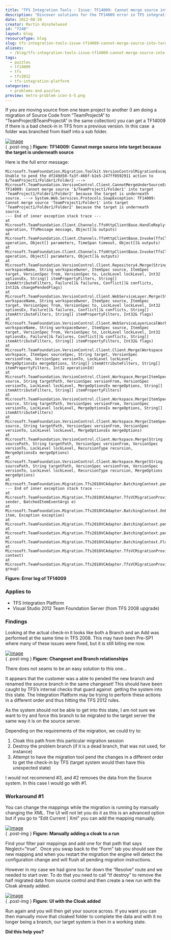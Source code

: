 ```yaml
---
title: "TFS Integration Tools - Issue: TF14009: Cannot merge source into target because the target is underneath source"
description: "Discover solutions for the TF14009 error in TFS integration. Learn effective workarounds to ensure smooth source code migration between projects."
date: 2012-08-20
creator: Martin Hinshelwood
id: "7240"
layout: blog
resourceType: blog
slug: tfs-integration-tools-issue-tf14009-cannot-merge-source-into-target-because-the-target-is-underneath-source
aliases:
  - /blog/tfs-integration-tools-issue-tf14009-cannot-merge-source-into-target-because-the-target-is-underneath-source
tags:
  - puzzles
  - tf14009
  - tfs
  - tfs2012
  - tfs-integration-platform
categories:
  - problems-and-puzzles
preview: metro-problem-icon-5-5.png
---
```


If you are moving source from one team project to another (I am doing a migration of Source Code from “TeamProjectA” to “TeamProjectBTeamProjectA” in the same collection) you can get a TF14009 if there is a bad check-in in TFS from a previous version. In this case  a folder was branched from itself into a sub folder.

[![image](images/image_thumb56-1-1.png "image")](http://blog.hinshelwood.com/files/2012/08/image56.png)  
{ .post-img }
**Figure: TF14009: Cannot merge source into target because the target is underneath source**

Here is the full error message:

```
Microsoft.TeamFoundation.Migration.Toolkit.VersionControlMigrationException: Unable to pend the df249d50-fa3f-466f-b2e5-247ff0592911 action to $/TeamProject1/Folder1/Folder2 ---> Microsoft.TeamFoundation.VersionControl.Client.CannotMergeUnderSourceException: TF14009: Cannot merge source '$/TeamProject1/Folder1' into target 'TeamProject1/Folder1/Folder2' because the target is underneath source. ---> System.Web.Services.Protocols.SoapException: TF14009: Cannot merge source 'TeamProject1/Folder1' into target 'TeamProject1/Folder1/Folder2' because the target is underneath source.
--- End of inner exception stack trace ---
at Microsoft.TeamFoundation.Client.Channels.TfsHttpClientBase.HandleReply(TfsClientOperation operation, TfsMessage message, Object[]& outputs)
at Microsoft.TeamFoundation.Client.Channels.TfsHttpClientBase.Invoke(TfsClientOperation operation, Object[] parameters, TimeSpan timeout, Object[]& outputs)
at Microsoft.TeamFoundation.Client.Channels.TfsHttpClientBase.Invoke(TfsClientOperation operation, Object[] parameters, Object[]& outputs)
at Microsoft.TeamFoundation.VersionControl.Client.Repository4.Merge(String workspaceName, String workspaceOwner, ItemSpec source, ItemSpec target, VersionSpec from, VersionSpec to, LockLevel lockLevel, Int32 optionsEx, String[] itemPropertyFilters, String[] itemAttributeFilters, Failure[]& failures, Conflict[]& conflicts, Int32& changePendedFlags)
at Microsoft.TeamFoundation.VersionControl.Client.WebServiceLayer.Merge(String workspaceName, String workspaceOwner, ItemSpec source, ItemSpec target, VersionSpec from, VersionSpec to, LockLevel lockLevel, Int32 optionsEx, Failure[]& failures, Conflict[]& conflicts, String[] itemAttributeFilters, String[] itemPropertyFilters, Int32& flags)
at Microsoft.TeamFoundation.VersionControl.Client.WebServiceLayerLocalWorkspaces.Merge(String workspaceName, String workspaceOwner, ItemSpec source, ItemSpec target, VersionSpec from, VersionSpec to, LockLevel lockLevel, Int32 optionsEx, Failure[]& failures, Conflict[]& conflicts, String[] itemAttributeFilters, String[] itemPropertyFilters, Int32& flags)
at Microsoft.TeamFoundation.VersionControl.Client.Client.Merge(Workspace workspace, ItemSpec sourceSpec, String target, VersionSpec versionFrom, VersionSpec versionTo, LockLevel lockLevel, MergeOptionsEx mergeOptions, String[] itemAttributeFilters, String[] itemPropertyFilters, Int32 operationId)
at Microsoft.TeamFoundation.VersionControl.Client.Workspace.Merge(ItemSpec source, String targetPath, VersionSpec versionFrom, VersionSpec versionTo, LockLevel lockLevel, MergeOptionsEx mergeOptions, String[] itemAttributeFilters, String[] itemPropertyFilters)
at Microsoft.TeamFoundation.VersionControl.Client.Workspace.Merge(ItemSpec source, String targetPath, VersionSpec versionFrom, VersionSpec versionTo, LockLevel lockLevel, MergeOptionsEx mergeOptions, String[] itemAttributeFilters)
at Microsoft.TeamFoundation.VersionControl.Client.Workspace.Merge(ItemSpec source, String targetPath, VersionSpec versionFrom, VersionSpec versionTo, LockLevel lockLevel, MergeOptionsEx mergeOptions)
at Microsoft.TeamFoundation.VersionControl.Client.Workspace.Merge(String sourcePath, String targetPath, VersionSpec versionFrom, VersionSpec versionTo, LockLevel lockLevel, RecursionType recursion, MergeOptionsEx mergeOptions)
at Microsoft.TeamFoundation.VersionControl.Client.Workspace.Merge(String sourcePath, String targetPath, VersionSpec versionFrom, VersionSpec versionTo, LockLevel lockLevel, RecursionType recursion, MergeOptions mergeOptions)
at Microsoft.TeamFoundation.Migration.Tfs2010VCAdapter.BatchingContext.pendBranches()
--- End of inner exception stack trace ---
at Microsoft.TeamFoundation.Migration.Tfs2010VCAdapter.TfsVCMigrationProvider.SingleItemError(Object sender, BatchedItemEventArgs e)
at Microsoft.TeamFoundation.Migration.Tfs2010VCAdapter.BatchingContext.OnBatchedItemError(BatchedItem item, Exception exception)
at Microsoft.TeamFoundation.Migration.Tfs2010VCAdapter.BatchingContext.pendBranches()
at Microsoft.TeamFoundation.Migration.Tfs2010VCAdapter.BatchingContext.pendChanges()
at Microsoft.TeamFoundation.Migration.Tfs2010VCAdapter.BatchingContext.Flush()
at Microsoft.TeamFoundation.Migration.Tfs2010VCAdapter.TfsVCMigrationProvider.Flush(BatchingContext context)
at Microsoft.TeamFoundation.Migration.Tfs2010VCAdapter.TfsVCMigrationProvider.ProcessChangeGroup(ChangeGroup group)

```

**Figure: Error log of TF14009**

### Applies to

- TFS Integration Platform
- Visual Studio 2012 Team Foundation Server (from TFS 2008 upgrade)

### Findings

Looking at the actual check-in it looks like both a Branch and an Add was performed at the same time in TFS 2008. This may have been Pre-SP1 where many of these issues were fixed, but it is still biting me now.

[![image](images/image_thumb57-2-2.png "image")](http://blog.hinshelwood.com/files/2012/08/image57.png)  
{ .post-img }
**Figure: Changeset and Branch relationships**

There does not seams to be an easy solution to this one…

It appears that the customer was a able to pended the new branch and renamed the source branch in the same changeset! This should have been caught by TFS’s internal checks that guard against  getting the system into this state. The Integration Platform may be trying to perform these actions in a different order and thus hitting the TFS 2012 rules.

As the system should not be able to get into this state, I am not sure we want to try and force this branch to be migrated to the target server the same way it is on the source server.

Depending on the requirements of the migration, we could try to:

1. Cloak this path from this particular migration session
2. Destroy the problem branch (if it is a dead branch, that was not used, for instance)
3. Attempt to have the migration tool pend the changes in a different order to get the check-in by TFS (target system would then have this unexpected state)

I would not recommend #3, and #2 removes the data from the Source system. In this case I would go with #1.

### Workaround #1

You can change the mappings while the migration is running by manually changing the XML. The UI will not let you do it as this is an advanced option but if you go to “Edit Current | Xml” you can add the mapping manually.

[![image](images/image_thumb58-3-3.png "image")](http://blog.hinshelwood.com/files/2012/08/image58.png)  
{ .post-img }
**Figure: Manually adding a cloak to a run**

Find your filter pair mappings and add one for that path that says Neglect=”true”.  Once you swap back to the “Form” tab you should see the new mapping and when you restart the migration the engine will detect the configuration change and will flush all pending migration instructions.

However in my case we had gone too far down the “Resolve” route and we needed to start over. To do that you need to call “tf destroy” to remove the half migrated data from source control and then create a new run with the Cloak already added.

[![image](images/image_thumb59-4-4.png "image")](http://blog.hinshelwood.com/files/2012/08/image59.png)  
{ .post-img }
**Figure: UI with the Cloak added**

Run again and you will then get your source across. If you want you can then manually move that cloaked folder to complete the data and with it no longer being a branch, our target system is then in a working state.

**Did this help you?**


